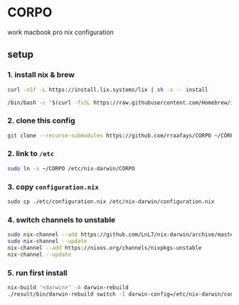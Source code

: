 # CORPO

work macbook pro nix configuration

## setup

### 1. install nix & brew

```bash
curl -sSf -L https://install.lix.systems/lix | sh -s -- install
```
```bash
/bin/bash -c "$(curl -fsSL https://raw.githubusercontent.com/Homebrew/install/HEAD/install.sh)"
```

### 2. clone this config

```bash
git clone --recurse-submodules https://github.com/rraafays/CORPO ~/CORPO
```

### 2. link to `/etc`

```bash
sudo ln -s ~/CORPO /etc/nix-darwin/CORPO
```

### 3. copy `configuration.nix`

```bash
sudo cp ./etc/configuration.nix /etc/nix-darwin/configuration.nix
```

### 4. switch channels to unstable

```bash
sudo nix-channel --add https://github.com/LnL7/nix-darwin/archive/master.tar.gz darwin
sudo nix-channel --update
nix-channel --add https://nixos.org/channels/nixpkgs-unstable
nix-channel --update
```

### 5. run first install

```bash
nix-build '<darwin>' -A darwin-rebuild
./result/bin/darwin-rebuild switch -I darwin-config=/etc/nix-darwin/configuration.nix
```
